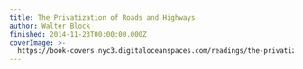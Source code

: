 ```yaml
---
title: The Privatization of Roads and Highways
author: Walter Block
finished: 2014-11-23T00:00:00.000Z
coverImage: >-
  https://book-covers.nyc3.digitaloceanspaces.com/readings/the-privatization-of-roads-and-highways-02.jpg
---
```

